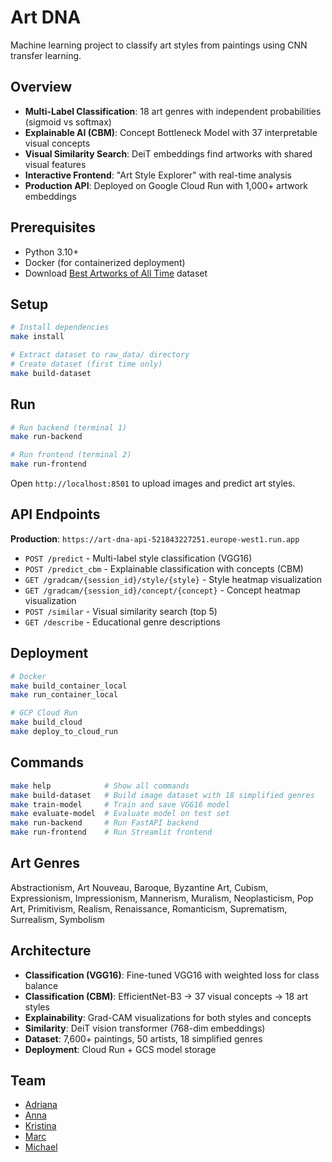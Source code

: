 # Art DNA

Machine learning project to classify art styles from paintings using CNN transfer learning.

## Overview

- **Multi-Label Classification**: 18 art genres with independent probabilities (sigmoid vs softmax)
- **Explainable AI (CBM)**: Concept Bottleneck Model with 37 interpretable visual concepts
- **Visual Similarity Search**: DeiT embeddings find artworks with shared visual features
- **Interactive Frontend**: "Art Style Explorer" with real-time analysis
- **Production API**: Deployed on Google Cloud Run with 1,000+ artwork embeddings

## Prerequisites

- Python 3.10+
- Docker (for containerized deployment)
- Download [Best Artworks of All Time](https://www.kaggle.com/datasets/ikarus777/best-artworks-of-all-time/data) dataset

## Setup

```bash
# Install dependencies
make install

# Extract dataset to raw_data/ directory
# Create dataset (first time only)
make build-dataset
```

## Run

```bash
# Run backend (terminal 1)
make run-backend

# Run frontend (terminal 2)
make run-frontend
```

Open `http://localhost:8501` to upload images and predict art styles.

## API Endpoints

**Production**: `https://art-dna-api-521843227251.europe-west1.run.app`

- `POST /predict` - Multi-label style classification (VGG16)
- `POST /predict_cbm` - Explainable classification with concepts (CBM)
- `GET /gradcam/{session_id}/style/{style}` - Style heatmap visualization
- `GET /gradcam/{session_id}/concept/{concept}` - Concept heatmap visualization
- `POST /similar` - Visual similarity search (top 5)
- `GET /describe` - Educational genre descriptions

## Deployment

```bash
# Docker
make build_container_local
make run_container_local

# GCP Cloud Run
make build_cloud
make deploy_to_cloud_run
```

## Commands

```bash
make help            # Show all commands
make build-dataset   # Build image dataset with 18 simplified genres
make train-model     # Train and save VGG16 model
make evaluate-model  # Evaluate model on test set
make run-backend     # Run FastAPI backend
make run-frontend    # Run Streamlit frontend
```

## Art Genres

Abstractionism, Art Nouveau, Baroque, Byzantine Art, Cubism, Expressionism, Impressionism, Mannerism, Muralism, Neoplasticism, Pop Art, Primitivism, Realism, Renaissance, Romanticism, Suprematism, Surrealism, Symbolism

## Architecture

- **Classification (VGG16)**: Fine-tuned VGG16 with weighted loss for class balance
- **Classification (CBM)**: EfficientNet-B3 → 37 visual concepts → 18 art styles
- **Explainability**: Grad-CAM visualizations for both styles and concepts
- **Similarity**: DeiT vision transformer (768-dim embeddings)
- **Dataset**: 7,600+ paintings, 50 artists, 18 simplified genres
- **Deployment**: Cloud Run + GCS model storage

## Team

- [Adriana](https://github.com/lady-hamster)
- [Anna](https://github.com/AnnaShe78)
- [Kristina](https://github.com/TinaKgn)
- [Marc](https://github.com/MarcRenard)
- [Michael](https://github.com/michaelsmueller)

